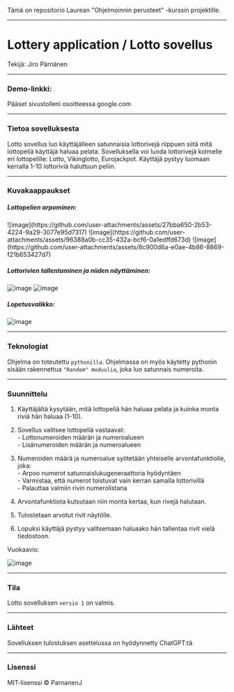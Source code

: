 Tämä on repositorio Laurean "Ohjelmoinnin perusteet" -kurssin projektille.

<hr>

<h1>Lottery application / Lotto sovellus</h1>
Tekijä: Jiro Pärnänen

<hr>

<h3>Demo-linkki:</h3>
Pääset sivustolleni osoitteessa google.com

<hr>

<h3>Tietoa sovelluksesta</h3>
Lotto sovellus luo käyttäjälleen satunnaisia lottorivejä riippuen siitä mitä lottopeliä käyttäjä haluaa pelata.
Sovelluksella voi luoda lottorivejä kolmelle eri lottopelille: Lotto, Vikinglotto, Eurojackpot.
Käyttäjä pystyy luomaan kerralla 1-10 lottoriviä haluttuun peliin.

<hr>

<h3>Kuvakaappaukset</h3>

<h5>Lottopelien arpominen:</h5>
![image](https://github.com/user-attachments/assets/27bba650-2b53-4224-9a29-3077e95d7317) ![image](https://github.com/user-attachments/assets/96388a0b-cc35-432a-bcf6-0a1edffd673d) ![image](https://github.com/user-attachments/assets/8c900d6a-e0ae-4b86-8869-f21b653427d7)

<h5>Lottorivien tallentaminen ja niiden näyttäminen:</h5>

![image](https://github.com/user-attachments/assets/14718218-4889-4d6c-8411-8710b5cfb27b) ![image](https://github.com/user-attachments/assets/991b6995-4ad3-489d-9a94-7e4afb2633bd)

<h5>Lopetusvalikko:</h5>

![image](https://github.com/user-attachments/assets/5e204ce5-260a-44ee-a974-7cacb28574c0)

<hr>

<h3>Teknologiat</h3>

Ohjelma on toteutettu `pythonilla`. Ohjelmassa on myös käytetty pythonin sisään rakennettua `"Random" moduulia`, joka luo satunnais numeroita.

<hr>

<h3>Suunnittelu</h3>

1) Käyttäjältä kysytään, mitä lottopeliä hän haluaa pelata ja kuinka monta riviä hän haluaa (1-10).

2) Sovellus valitsee lottopeliä vastaavat:<br>
        - Lottonumeroiden määrän ja numeroalueen<br>
        - Lisänumeroiden määrän ja numeroalueen

3) Numeroiden määrä ja numeroalue syötetään yhteiselle arvontafunktiolle, joka:<br>
        - Arpoo numerot satunnaislukugeneraattoria hyödyntäen<br>
        - Varmistaa, että numerot toistuvat vain kerran samalla lottorivillä<br>
        - Palauttaa valmiin rivin numerolistana

4) Arvontafunktiota kutsutaan niin monta kertaa, kun rivejä halutaan.
     
5) Tulostetaan arvotut rivit näytölle.

6) Lopuksi käyttäjä pystyy valitsemaan haluaako hän tallentaa rivit vielä tiedostoon.

<p>Vuokaavio:</p>

![image](https://github.com/user-attachments/assets/3dc969f4-745f-4d04-9986-06d36c54ef24)

<hr>

<h3>Tila</h3>

Lotto sovelluksen `versio 1` on valmis.

<hr>

<h3>Lähteet</h3>
Sovelluksen tulostuksen asettelussa on hyödynnetty ChatGPT:tä

<hr>

<h3>Lisenssi</h3>
MIT-lisenssi © ParnanenJ
